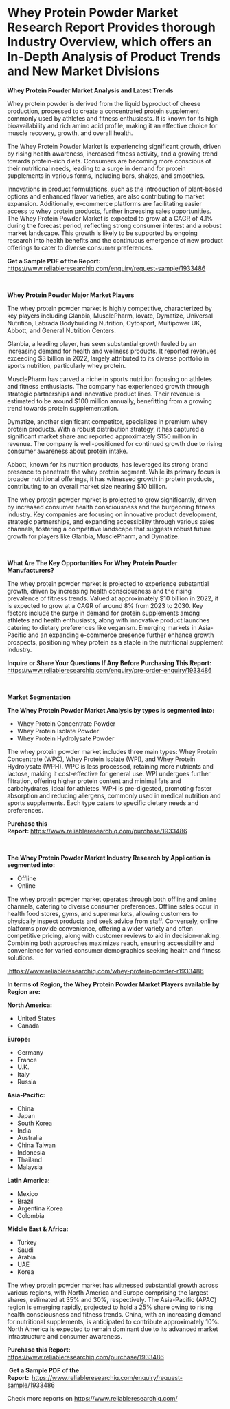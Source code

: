<p><h1>Whey Protein Powder Market Research Report Provides thorough Industry Overview, which offers an In-Depth Analysis of Product Trends and New Market Divisions</h1></p><p><strong>Whey Protein Powder Market Analysis and Latest Trends</strong></p>
<p><p>Whey protein powder is derived from the liquid byproduct of cheese production, processed to create a concentrated protein supplement commonly used by athletes and fitness enthusiasts. It is known for its high bioavailability and rich amino acid profile, making it an effective choice for muscle recovery, growth, and overall health. </p><p>The Whey Protein Powder Market is experiencing significant growth, driven by rising health awareness, increased fitness activity, and a growing trend towards protein-rich diets. Consumers are becoming more conscious of their nutritional needs, leading to a surge in demand for protein supplements in various forms, including bars, shakes, and smoothies.</p><p>Innovations in product formulations, such as the introduction of plant-based options and enhanced flavor varieties, are also contributing to market expansion. Additionally, e-commerce platforms are facilitating easier access to whey protein products, further increasing sales opportunities. The Whey Protein Powder Market is expected to grow at a CAGR of 4.1% during the forecast period, reflecting strong consumer interest and a robust market landscape. This growth is likely to be supported by ongoing research into health benefits and the continuous emergence of new product offerings to cater to diverse consumer preferences.</p></p>
<p><strong>Get a Sample PDF of the Report:&nbsp;</strong> <a href="https://www.reliableresearchiq.com/enquiry/request-sample/1933486?utm_campaign=3279&utm_medium=2&utm_source=Github&utm_content=ia&utm_term=07042025&utm_id=whey-protein-powder">https://www.reliableresearchiq.com/enquiry/request-sample/1933486</a></p>
<p>&nbsp;</p>
<p><strong>Whey Protein Powder Major Market Players</strong></p>
<p><p>The whey protein powder market is highly competitive, characterized by key players including Glanbia, MusclePharm, Iovate, Dymatize, Universal Nutrition, Labrada Bodybuilding Nutrition, Cytosport, Multipower UK, Abbott, and General Nutrition Centers. </p><p>Glanbia, a leading player, has seen substantial growth fueled by an increasing demand for health and wellness products. It reported revenues exceeding $3 billion in 2022, largely attributed to its diverse portfolio in sports nutrition, particularly whey protein.</p><p>MusclePharm has carved a niche in sports nutrition focusing on athletes and fitness enthusiasts. The company has experienced growth through strategic partnerships and innovative product lines. Their revenue is estimated to be around $100 million annually, benefitting from a growing trend towards protein supplementation.</p><p>Dymatize, another significant competitor, specializes in premium whey protein products. With a robust distribution strategy, it has captured a significant market share and reported approximately $150 million in revenue. The company is well-positioned for continued growth due to rising consumer awareness about protein intake.</p><p>Abbott, known for its nutrition products, has leveraged its strong brand presence to penetrate the whey protein segment. While its primary focus is broader nutritional offerings, it has witnessed growth in protein products, contributing to an overall market size nearing $10 billion.</p><p>The whey protein powder market is projected to grow significantly, driven by increased consumer health consciousness and the burgeoning fitness industry. Key companies are focusing on innovative product development, strategic partnerships, and expanding accessibility through various sales channels, fostering a competitive landscape that suggests robust future growth for players like Glanbia, MusclePharm, and Dymatize.</p></p>
<p>&nbsp;</p>
<p><strong>What Are The Key Opportunities For Whey Protein Powder Manufacturers?</strong></p>
<p><p>The whey protein powder market is projected to experience substantial growth, driven by increasing health consciousness and the rising prevalence of fitness trends. Valued at approximately $10 billion in 2022, it is expected to grow at a CAGR of around 8% from 2023 to 2030. Key factors include the surge in demand for protein supplements among athletes and health enthusiasts, along with innovative product launches catering to dietary preferences like veganism. Emerging markets in Asia-Pacific and an expanding e-commerce presence further enhance growth prospects, positioning whey protein as a staple in the nutritional supplement industry.</p></p>
<p><strong>Inquire or Share Your Questions If Any Before Purchasing This Report:</strong> <a href="https://www.reliableresearchiq.com/enquiry/pre-order-enquiry/1933486?utm_campaign=3279&utm_medium=2&utm_source=Github&utm_content=ia&utm_term=07042025&utm_id=whey-protein-powder">https://www.reliableresearchiq.com/enquiry/pre-order-enquiry/1933486</a></p>
<p>&nbsp;</p>
<p><strong>Market Segmentation</strong></p>
<p><strong>The Whey Protein Powder Market Analysis by types is segmented into:</strong></p>
<p><ul><li>Whey Protein Concentrate Powder</li><li>Whey Protein Isolate Powder</li><li>Whey Protein Hydrolysate Powder</li></ul></p>
<p><p>The whey protein powder market includes three main types: Whey Protein Concentrate (WPC), Whey Protein Isolate (WPI), and Whey Protein Hydrolysate (WPH). WPC is less processed, retaining more nutrients and lactose, making it cost-effective for general use. WPI undergoes further filtration, offering higher protein content and minimal fats and carbohydrates, ideal for athletes. WPH is pre-digested, promoting faster absorption and reducing allergens, commonly used in medical nutrition and sports supplements. Each type caters to specific dietary needs and preferences.</p></p>
<p><strong>Purchase this Report:&nbsp;</strong><a href="https://www.reliableresearchiq.com/purchase/1933486?utm_campaign=3279&utm_medium=2&utm_source=Github&utm_content=ia&utm_term=07042025&utm_id=whey-protein-powder">https://www.reliableresearchiq.com/purchase/1933486</a></p>
<p>&nbsp;</p>
<p><strong>The Whey Protein Powder Market Industry Research by Application is segmented into:</strong></p>
<p><ul><li>Offline</li><li>Online</li></ul></p>
<p><p>The whey protein powder market operates through both offline and online channels, catering to diverse consumer preferences. Offline sales occur in health food stores, gyms, and supermarkets, allowing customers to physically inspect products and seek advice from staff. Conversely, online platforms provide convenience, offering a wider variety and often competitive pricing, along with customer reviews to aid in decision-making. Combining both approaches maximizes reach, ensuring accessibility and convenience for varied consumer demographics seeking health and fitness solutions.</p></p>
<p><a href="https://www.reliableresearchiq.com/whey-protein-powder-r1933486?utm_campaign=3279&utm_medium=2&utm_source=Github&utm_content=ia&utm_term=07042025&utm_id=whey-protein-powder">&nbsp;https://www.reliableresearchiq.com/whey-protein-powder-r1933486</a></p>
<p><strong>In terms of Region, the Whey Protein Powder Market Players available by Region are:</strong></p>
<p>
    <p> <strong> North America: </strong>
        <ul>
            <li>United States</li>
            <li>Canada</li>
        </ul>
        </p> 
    <p> <strong> Europe: </strong>
        <ul>
            <li>Germany</li>
            <li>France</li>
            <li>U.K.</li>
            <li>Italy</li>
            <li>Russia</li>
        </ul>
        </p> 
    <p> <strong> Asia-Pacific: </strong>
        <ul>
            <li>China</li>
            <li>Japan</li>
            <li>South Korea</li>
            <li>India</li>
            <li>Australia</li>
            <li>China Taiwan</li>
            <li>Indonesia</li>
            <li>Thailand</li>
            <li>Malaysia</li>
        </ul>
        </p> 
    <p> <strong> Latin America: </strong>
        <ul>
            <li>Mexico</li>
            <li>Brazil</li>
            <li>Argentina Korea</li>
            <li>Colombia</li>
        </ul>
        </p> 
    <p> <strong> Middle East & Africa: </strong>
        <ul>
            <li>Turkey</li>
            <li>Saudi</li>
            <li>Arabia</li>
            <li>UAE</li>
            <li>Korea</li>
        </ul>
    </p>
    </p>
<p><p>The whey protein powder market has witnessed substantial growth across various regions, with North America and Europe comprising the largest shares, estimated at 35% and 30%, respectively. The Asia-Pacific (APAC) region is emerging rapidly, projected to hold a 25% share owing to rising health consciousness and fitness trends. China, with an increasing demand for nutritional supplements, is anticipated to contribute approximately 10%. North America is expected to remain dominant due to its advanced market infrastructure and consumer awareness.</p></p>
<p><strong>Purchase this Report: </strong><a href="https://www.reliableresearchiq.com/purchase/1933486?utm_campaign=3279&utm_medium=2&utm_source=Github&utm_content=ia&utm_term=07042025&utm_id=whey-protein-powder">https://www.reliableresearchiq.com/purchase/1933486</a></p>
<p>&nbsp;<strong>Get a Sample PDF of the Report:&nbsp;&nbsp;</strong><a href="https://www.reliableresearchiq.com/enquiry/request-sample/1933486?utm_campaign=3279&utm_medium=2&utm_source=Github&utm_content=ia&utm_term=07042025&utm_id=whey-protein-powder">https://www.reliableresearchiq.com/enquiry/request-sample/1933486</a></p>
<p><strong></strong></p>
<p>Check more reports on <a href="https://www.reliableresearchiq.com/?utm_campaign=3279&utm_medium=2&utm_source=Github&utm_content=ia&utm_term=07042025&utm_id=whey-protein-powder">https://www.reliableresearchiq.com/</a></p>